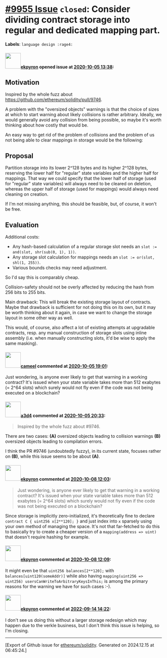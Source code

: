 # [\#9955 Issue](https://github.com/ethereum/solidity/issues/9955) `closed`: Consider dividing contract storage into regular and dedicated mapping part.
**Labels**: `language design :rage4:`


#### <img src="https://avatars.githubusercontent.com/u/1347491?v=4" width="50">[ekpyron](https://github.com/ekpyron) opened issue at [2020-10-05 13:38](https://github.com/ethereum/solidity/issues/9955):

Motivation
--------------

Inspired by the whole fuzz about https://github.com/ethereum/solidity/pull/9746.

A problem with the "oversized objects" warnings is that the choice of sizes at which to start warning about likely collisions is rather arbitrary. Ideally, we would generally avoid any collision from being possible, so maybe it's worth thinking about how costly that would be.

An easy way to get rid of the problem of collisions and the problem of us not being able to clear mappings in storage would be the following:

Proposal
------------

Partition storage into its lower 2^128 bytes and its higher 2^128 bytes, reserving the lower half for "regular" state variables and the higher half for mappings. That way we could specify that the lower half of storage (used for "regular" state variables) will always need to be cleared on deletion, whereas the upper half of storage (used for mappings) would always need cleaning on creation.

If I'm not missing anything, this should be feasible, but, of course, it won't be free.

Evaluation
--------------

Additional costs:
  - Any hash-based calculation of a regular storage slot needs an ``slot := and(slot, shr(sub(0, 1), 1))``.
  - Any storage slot calculation for mappings needs an ``slot := or(slot, shl(1, 255))``.
  - Various bounds checks may need adjustment.

So I'd say this is comparably cheap.

Collision-safety should not be overly affected by reducing the hash from 256 bits to 255 bits.

Main drawback: This will break the existing storage layout of contracts.
Maybe that drawback is sufficient for not doing this on its own, but it may be worth thinking about it again, in case we want to change the storage layout in some other way as well.

This would, of course, also affect a lot of existing attempts at upgradable contracts, resp. any manual construction of storage slots using inline assembly (i.e. when manually constructing slots, it'd be wise to apply the same masking).

#### <img src="https://avatars.githubusercontent.com/u/137030?v=4" width="50">[cameel](https://github.com/cameel) commented at [2020-10-05 19:01](https://github.com/ethereum/solidity/issues/9955#issuecomment-703827087):

Just wondering, is anyone ever likely to get that warning in a working contract? It's issued when your state variable takes more than 512 exabytes (= 2^64 slots) which surely would not fly even if the code was not being executed on a blockchain?

#### <img src="https://avatars.githubusercontent.com/u/60588784?v=4" width="50">[a3d4](https://github.com/a3d4) commented at [2020-10-05 20:33](https://github.com/ethereum/solidity/issues/9955#issuecomment-703872887):

> Inspired by the whole fuzz about #9746.

There are two cases:
**(A)** oversized objects leading to collision warnings
**(B)** oversized objects leading to compilation errors.

I think the PR #9746 (undoubtedly fuzzy), in its current state, focuses rather on **(B)**, while this issue seems to be about **(A)**.

#### <img src="https://avatars.githubusercontent.com/u/1347491?v=4" width="50">[ekpyron](https://github.com/ekpyron) commented at [2020-10-08 12:03](https://github.com/ethereum/solidity/issues/9955#issuecomment-705522398):

> Just wondering, is anyone ever likely to get that warning in a working contract? It's issued when your state variable takes more than 512 exabytes (= 2^64 slots) which surely would not fly even if the code was not being executed on a blockchain?

Since storage is implicitly zero-initialized, it's theoretically fine to declare ``contract C { uint256 x[2**120]; }`` and just index into ``x`` sparsely using your own method of managing the space. It's not that far-fetched to do this to basically try to create a cheaper version of a ``mapping(address => uint)`` that doesn't require hashing for example.

#### <img src="https://avatars.githubusercontent.com/u/1347491?v=4" width="50">[ekpyron](https://github.com/ekpyron) commented at [2020-10-08 12:09](https://github.com/ethereum/solidity/issues/9955#issuecomment-705525305):

It might even be that ``uint256 balances[2**120];`` with ``balances[uint120(someAddr)]`` while also having ``mapping(uint256 => uint256) usersCanWriteToArbitraryKeysInThis;`` is among the primary reasons for the warning we have for such cases :-).

#### <img src="https://avatars.githubusercontent.com/u/1347491?v=4" width="50">[ekpyron](https://github.com/ekpyron) commented at [2022-09-14 14:22](https://github.com/ethereum/solidity/issues/9955#issuecomment-1246841663):

I don't see us doing this without a larger storage redesign which may happen due to the verkle business, but I don't think this issue is helping, so I'm closing.


-------------------------------------------------------------------------------



[Export of Github issue for [ethereum/solidity](https://github.com/ethereum/solidity). Generated on 2024.12.15 at 06:45:24.]

